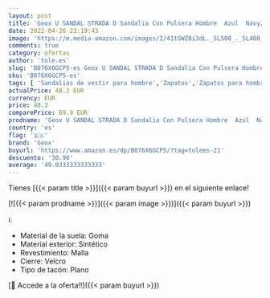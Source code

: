 ```yaml
---
layout: post
title: 'Geox U SANDAL STRADA D Sandalia Con Pulsera Hombre  Azul  Navy/Dk Grey   43 EU'
date: 2022-04-26 22:19:43
image: 'https://m.media-amazon.com/images/I/41tGWZ0i3dL._SL500_._SL400_.jpg'
comments: true
category: ofertas
author: 'tole.es'
slug: 'B076X6GCP5-es Geox U SANDAL STRADA D Sandalia Con Pulsera Hombre Azul...'
sku: 'B076X6GCP5-es'
tags: [ 'Sandalias de vestir para hombre','Zapatos','Zapatos para hombre','Zapatos y complementos','geox','sandalia','🇪🇸', ]
actualPrice: 48.3 EUR
currency: EUR
price: 48.3
comparePrice: 69.9 EUR
prodname: 'Geox U SANDAL STRADA D Sandalia Con Pulsera Hombre  Azul  Navy/Dk Grey   43 EU'
country: 'es'
flag: '🇪🇸'
brand: 'Geox'
buyurl: 'https://www.amazon.es/dp/B076X6GCP5/?tag=tolees-21'
descuento: '30.90'
average: '49.0333333333333'
---
```


Tienes [{{< param title >}}]({{< param buyurl >}}) en el siguiente enlace!

[![{{< param prodname >}}]({{< param image >}})]({{< param buyurl >}})

ℹ️:

- Material de la suela: Goma
- Material exterior: Sintético
- Revestimiento: Malla
- Cierre: Velcro
- Tipo de tacón: Plano

[🛒 Accede a la oferta!!]({{< param buyurl >}})
